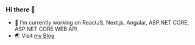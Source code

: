 ### Hi there 👋

- 🔭 I’m currently working on ReactJS, Next.js, Angular, ASP.NET CORE, ASP.NET CORE WEB API
- 🌏 Visit <a href="https://hieund20.wordpress.com" target="_blank" rel="noreferrer">my Blog</a>
